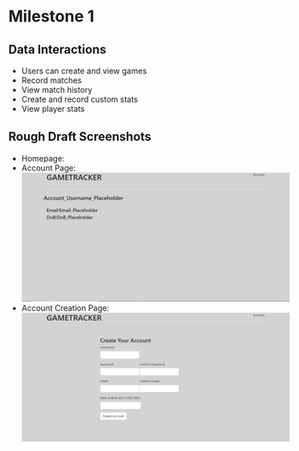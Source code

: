 # Milestone 1

## Data Interactions
- Users can create and view games
- Record matches
- View match history
- Create and record custom stats
- View player stats

## Rough Draft Screenshots
- Homepage:
- Account Page: ![Screenshot of Account Page](images\Account.png?raw=true)
- Account Creation Page: ![Screenshot of Account Creation Page](images\AccountCreate.png?raw=true)